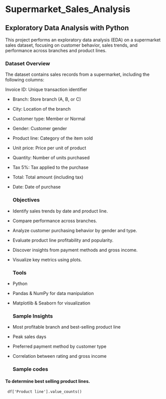# Supermarket_Sales_Analysis

## Exploratory Data Analysis with Python

This project performs an exploratory data analysis (EDA) on a supermarket sales dataset, focusing on customer behavior, sales trends, and performance across branches and product lines.
### Dataset Overview

The dataset contains sales records from a supermarket, including the following columns:

Invoice ID: Unique transaction identifier
- Branch: Store branch (A, B, or C)
- City: Location of the branch
- Customer type: Member or Normal
- Gender: Customer gender
- Product line: Category of the item sold
- Unit price: Price per unit of product
- Quantity: Number of units purchased
- Tax 5%: Tax applied to the purchase
- Total: Total amount (including tax)
- Date: Date of purchase

  ### Objectives
- Identify sales trends by date and product line.
- Compare performance across branches.
- Analyze customer purchasing behavior by gender and type.
- Evaluate product line profitability and popularity.
- Discover insights from payment methods and gross income.
- Visualize key metrics using plots.

  ### Tools
- Python
- Pandas & NumPy for data manipulation
- Matplotlib & Seaborn for visualization

   ### Sample Insights
- Most profitable branch and best-selling product line
- Peak sales days
- Preferred payment method by customer type
- Correlation between rating and gross income

  ### Sample codes

 #### To determine best selling product lines.
  
     df['Product line'].value_counts()


  
